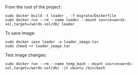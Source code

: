 From the root of the project:

```shell
sudo docker build -t loader . -f migrate/Dockerfile
sudo docker run --rm --name loader --mount source=words-vol,target=/words-vol/db/ loader
```

To save image:

```shell
sudo docker save loader -o loader_image.tar
sudo chmod +r loader_image.tar
```


Test image changes:
```shell
sudo docker run --rm --name temp_bash --mount source=words-vol,target=/words-vol/db/ -it ubuntu /bin/bash
```
